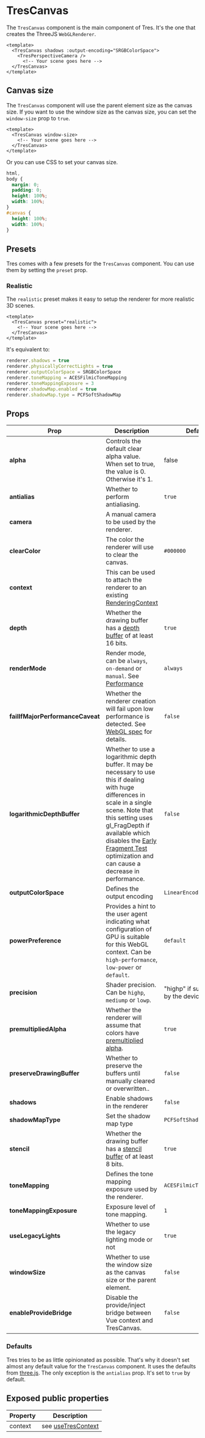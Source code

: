 # TresCanvas

The `TresCanvas` component is the main component of Tres. It's the one that creates the ThreeJS `WebGLRenderer`.

```vue{2,5}
<template>
  <TresCanvas shadows :output-encoding="SRGBColorSpace">
    <TresPerspectiveCamera />
      <!-- Your scene goes here -->
  </TresCanvas>
</template>
```

## Canvas size

The `TresCanvas` component will use the parent element size as the canvas size. If you want to use the window size as the canvas size, you can set the `window-size` prop to `true`.

```vue
<template>
  <TresCanvas window-size>
    <!-- Your scene goes here -->
  </TresCanvas>
</template>
```

Or you can use CSS to set your canvas size.

```css
html,
body {
  margin: 0;
  padding: 0;
  height: 100%;
  width: 100%;
}
#canvas {
  height: 100%;
  width: 100%;
}
```

## Presets

Tres comes with a few presets for the `TresCanvas` component. You can use them by setting the `preset` prop.

### Realistic

The `realistic` preset makes it easy to setup the renderer for more realistic 3D scenes.

```vue
<template>
  <TresCanvas preset="realistic">
    <!-- Your scene goes here -->
  </TresCanvas>
</template>
```

It's equivalent to:

```ts
renderer.shadows = true
renderer.physicallyCorrectLights = true
renderer.outputColorSpace = SRGBColorSpace
renderer.toneMapping = ACESFilmicToneMapping
renderer.toneMappingExposure = 3
renderer.shadowMap.enabled = true
renderer.shadowMap.type = PCFSoftShadowMap
```

## Props

| Prop | Description | Default |
| ---- | ---- | --- |
| **alpha** | Controls the default clear alpha value. When set to true, the value is 0. Otherwise it's 1. | false |
| **antialias** | Whether to perform antialiasing. | `true` |
| **camera** | A manual camera to be used by the renderer. | |
| **clearColor** | The color the renderer will use to clear the canvas. | `#000000` |
| **context** | This can be used to attach the renderer to an existing [RenderingContext](https://developer.mozilla.org/en-US/docs/Web/API/WebGLRenderingContext) | |
| **depth** | Whether the drawing buffer has a [depth buffer](https://en.wikipedia.org/wiki/Z-buffering) of at least 16 bits. | `true` |
| **renderMode** | Render mode, can be `always`, `on-demand` or `manual`. See [Performance](../advanced/performance)  | `always` |
| **failIfMajorPerformanceCaveat** | Whether the renderer creation will fail upon low performance is detected. See [WebGL spec](https://registry.khronos.org/webgl/specs/latest/1.0/#5.2) for details. | `false` |
| **logarithmicDepthBuffer** | Whether to use a logarithmic depth buffer. It may be necessary to use this if dealing with huge differences in scale in a single scene. Note that this setting uses gl_FragDepth if available which disables the [Early Fragment Test](https://www.khronos.org/opengl/wiki/Early_Fragment_Test) optimization and can cause a decrease in performance. | `false` |
| **outputColorSpace** | Defines the output encoding | `LinearEncoding` |
| **powerPreference** | Provides a hint to the user agent indicating what configuration of GPU is suitable for this WebGL context. Can be `high-performance`, `low-power` or `default`. | `default` |
| **precision** | Shader precision. Can be `highp`, `mediump` or `lowp`. | "highp" if supported by the device |
| **premultipliedAlpha** | Whether the renderer will assume that colors have [premultiplied alpha](https://en.wikipedia.org/wiki/Glossary_of_computer_graphics#premultiplied_alpha). | `true` |
| **preserveDrawingBuffer** | Whether to preserve the buffers until manually cleared or overwritten.. | `false` |
| **shadows** | Enable shadows in the renderer | `false` |
| **shadowMapType** | Set the shadow map type | `PCFSoftShadowMap` |
| **stencil** | Whether the drawing buffer has a [stencil buffer](https://en.wikipedia.org/wiki/Stencil_buffer) of at least 8 bits. | `true` |
| **toneMapping** | Defines the tone mapping exposure used by the renderer. | `ACESFilmicToneMapping` |
| **toneMappingExposure** | Exposure level of tone mapping. | `1` |
| **useLegacyLights** | Whether to use the legacy lighting mode or not | `true` |
| **windowSize** | Whether to use the window size as the canvas size or the parent element. | `false` |
| **enableProvideBridge** | Disable the provide/inject bridge between Vue context and TresCanvas. | `false` |

### Defaults

Tres tries to be as little opinionated as possible. That's why it doesn't set almost any default value for the `TresCanvas` component. It uses the defaults from [three.js](https://threejs.org/). The only exception is the `antialias` prop. It's set to `true` by default.

## Exposed public properties

| Property | Description |
| ---- | ---- |
| context | see [useTresContext](composables#usetrescontext) |
